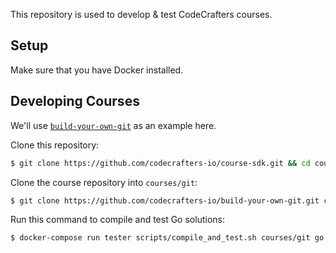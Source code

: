 This repository is used to develop & test CodeCrafters courses.

## Setup

Make sure that you have Docker installed.

## Developing Courses

We'll use [`build-your-own-git`](https://github.com/codecrafters-io/build-your-own-git) as an example here.

Clone this repository: 

```sh
$ git clone https://github.com/codecrafters-io/course-sdk.git && cd course-sdk
```

Clone the course repository into `courses/git`: 

```sh
$ git clone https://github.com/codecrafters-io/build-your-own-git.git courses/git
```

Run this command to compile and test Go solutions: 

```sh
$ docker-compose run tester scripts/compile_and_test.sh courses/git go
```